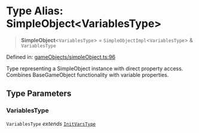 # Type Alias: SimpleObject\<VariablesType\>

> **SimpleObject**\<`VariablesType`\> = `SimpleObjectImpl`\<`VariablesType`\> & `VariablesType`

Defined in: [gameObjects/simpleObject.ts:96](https://github.com/laruss/react-text-game/blob/ebc985d74d2d38c34169b7426a7d28520cf19743/packages/core/src/gameObjects/simpleObject.ts#L96)

Type representing a SimpleObject instance with direct property access.
Combines BaseGameObject functionality with variable properties.

## Type Parameters

### VariablesType

`VariablesType` *extends* [`InitVarsType`](InitVarsType.md)
